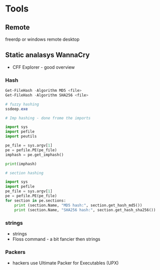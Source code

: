 # Tools

## Remote
freerdp or windows remote desktop

## Static analasys WannaCry

- CFF Explorer - good overview

### Hash

```powershell
Get-FileHash -Algorithm MD5 <file>
Get-FileHash -Algorithm SHA256 <file>

# fuzzy hashing
ssdeep.exe

```

```python
# Imp hashing - done frome the imports

import sys
import pefile
import peutils

pe_file = sys.argv[1]
pe = pefile.PE(pe_file)
imphash = pe.get_imphash()

print(imphash)

# section hashing

import sys
import pefile
pe_file = sys.argv[1]
pe = pefile.PE(pe_file)
for section in pe.sections:
    print (section.Name, "MD5 hash:", section.get_hash_md5())
    print (section.Name, "SHA256 hash:", section.get_hash_sha256())


```
### strings

- strings
- Floss command - a bit fancier then strings

### Packers

 - hackers use Ultimate Packer for Executables (UPX)